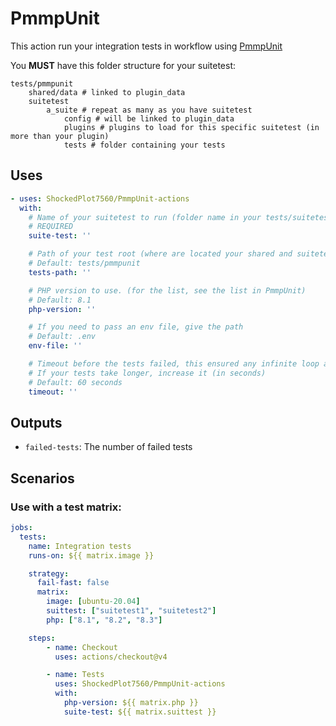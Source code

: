 # PmmpUnit 

This action run your integration tests in workflow using [PmmpUnit](https://github.com/ShockedPlot7560/PmmpUnit)

You **MUST** have this folder structure for your suitetest: 
```
tests/pmmpunit
    shared/data # linked to plugin_data
    suitetest
        a_suite # repeat as many as you have suitetest
            config # will be linked to plugin_data
            plugins # plugins to load for this specific suitetest (in more than your plugin)
            tests # folder containing your tests
```

## Uses

```yaml
- uses: ShockedPlot7560/PmmpUnit-actions
  with:
    # Name of your suitetest to run (folder name in your tests/suitetest to take)
    # REQUIRED
    suite-test: ''

    # Path of your test root (where are located your shared and suitetest folder)
    # Default: tests/pmmpunit
    tests-path: ''

    # PHP version to use. (for the list, see the list in PmmpUnit)
    # Default: 8.1
    php-version: ''

    # If you need to pass an env file, give the path
    # Default: .env
    env-file: ''

    # Timeout before the tests failed, this ensured any infinite loop and overcost
    # If your tests take longer, increase it (in seconds)
    # Default: 60 seconds
    timeout: ''
```

## Outputs

- `failed-tests`: The number of failed tests

## Scenarios

### Use with a test matrix:

```yaml
jobs:
  tests:
    name: Integration tests
    runs-on: ${{ matrix.image }}

    strategy:
      fail-fast: false
      matrix:
        image: [ubuntu-20.04]
        suittest: ["suitetest1", "suitetest2"]
        php: ["8.1", "8.2", "8.3"]

    steps:
        - name: Checkout
          uses: actions/checkout@v4

        - name: Tests
          uses: ShockedPlot7560/PmmpUnit-actions
          with:
            php-version: ${{ matrix.php }}
            suite-test: ${{ matrix.suittest }}
```